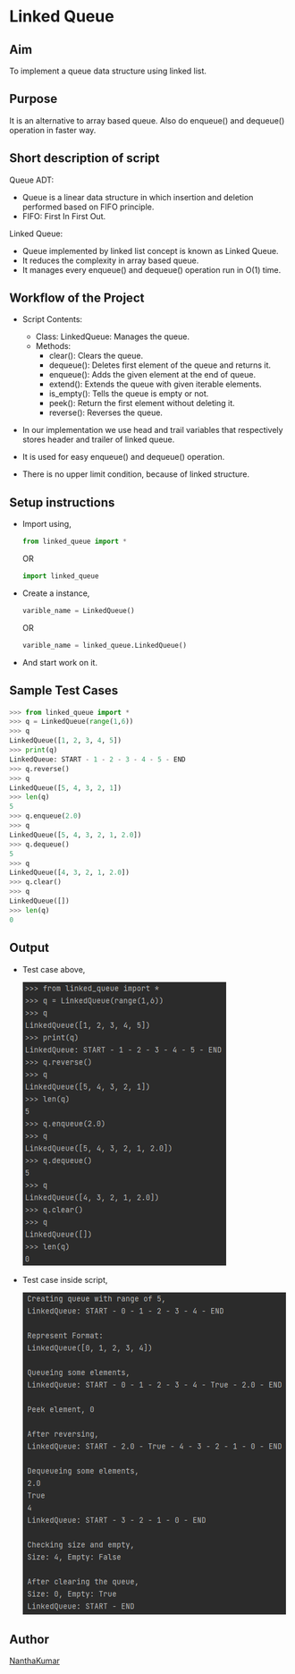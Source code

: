 # Linked Queue

## Aim

To implement a queue data structure using linked list.

## Purpose

It is an alternative to array based queue. Also do enqueue() and dequeue() operation in faster way.

## Short description of script

Queue ADT:
- Queue is a linear data structure in which insertion and deletion
performed based on FIFO principle.
- FIFO: First In First Out.

Linked Queue:
- Queue implemented by linked list concept is known as Linked Queue.
- It reduces the complexity in array based queue.
- It manages every enqueue() and dequeue() operation run in O(1) time.


## Workflow of the Project

- Script Contents:
    - Class: LinkedQueue: Manages the queue.
    - Methods:
        - clear(): Clears the queue.
        - dequeue(): Deletes first element of the queue and returns it. 
        - enqueue(): Adds the given element at the end of queue.
        - extend(): Extends the queue with given iterable elements.
        - is_empty(): Tells the queue is empty or not.
        - peek(): Return the first element without deleting it.
        - reverse(): Reverses the queue.

- In our implementation we use head and trail variables that respectively stores header and trailer of linked queue.

- It is used for easy enqueue() and dequeue() operation.

- There is no upper limit condition, because of linked structure.

## Setup instructions

- Import using,
    ```python
    from linked_queue import * 
    ```
    OR
    ```python
    import linked_queue
    ```
- Create a instance,
    ```python
    varible_name = LinkedQueue()
    ```
    OR
    ```python
    varible_name = linked_queue.LinkedQueue()
    ```
- And start work on it.

## Sample Test Cases

```python
>>> from linked_queue import *
>>> q = LinkedQueue(range(1,6))
>>> q
LinkedQueue([1, 2, 3, 4, 5])
>>> print(q)
LinkedQueue: START - 1 - 2 - 3 - 4 - 5 - END
>>> q.reverse()
>>> q
LinkedQueue([5, 4, 3, 2, 1])
>>> len(q)
5
>>> q.enqueue(2.0)
>>> q
LinkedQueue([5, 4, 3, 2, 1, 2.0])
>>> q.dequeue()
5
>>> q
LinkedQueue([4, 3, 2, 1, 2.0])
>>> q.clear()
>>> q
LinkedQueue([])
>>> len(q)
0
```

## Output

- Test case above,

    ![Screenshot_1](Images/Screenshot_1.png)

- Test case inside script,

    ![Screenshot_2](Images/Screenshot_2.png)


## Author

[NanthaKumar](https://github.com/nknantha)
